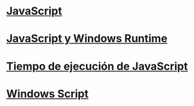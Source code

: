 # [JavaScript](javascript\TOC.md)
# [JavaScript y Windows Runtime](jswinrt\TOC.md)
# [Tiempo de ejecución de JavaScript](chakra-hosting\TOC.md)
# [Windows Script](winscript\TOC.md)
